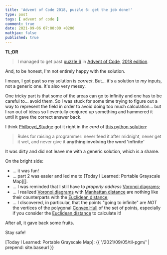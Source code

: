 ```yaml
---
title: 'Advent of Code 2018, puzzle 6: get the job done!'
type: post
tags: [ advent of code ]
comment: true
date: 2021-09-06 07:00:00 +0200
mathjax: false
published: true
---
```


**TL;DR**

> I managed to get past [puzzle 6][aoc-2018-06] in [Advent of Code][],
> [2018 edition][aoc-2018].

And, to be honest, I'm not entirely happy with the solution.

I mean, I got past so my solution is *correct*. But... it's a solution
to *my* inputs, not a generic one. It's also very messy.

One tricky part is that some of the areas can go to infinity and one has
to be careful to... avoid them. So I was stuck for some time trying to
figure out a way to represent the field in order to avoid doing too much
calculation... but I ran out of ideas so I eventully conjured up
something and hammered it until it gave the correct answer back.

I think [Philboyd\_Studge][Philboyd-Studge] got it right in the *card*
of [this python solution][]:

> Rules for raising a programmer: never feed it after midnight, never
> get it wet, and never give it **anything involving the word
> 'infinite'**

It was dirty and did not leave me with a generic solution, which is a
shame.

On the bright side:

- ... it was fun!
- ... part 2 was easier and led me to [Today I Learned: Portable
  Grayscale Map][].
- ... I was reminded that I still have to *properly address* [Voronoi
  diagrams][];
- ... I realized [Voronoi diagrams][] with [Manhattan distance][] are
  nothing like their counterparts with the [Euclidean distance][];
- ... I discovered, in particular, that the points "going to infinite"
  are *NOT* the vertices of the polygonal [Convex Hull][] of the set of
  points, especially if you consider the [Euclidean distance][] to
  calculate it!

After all, it gave back some fruits.

Stay safe!


[Perl]: https://www.perl.org/
[Raku]: https://raku.org/
[Advent of Code]: https://adventofcode.com/
[aoc-2018]: https://adventofcode.com/2018/
[aoc-2018-06]: https://adventofcode.com/2018/day/6
[Voronoi diagrams]: https://en.wikipedia.org/wiki/Voronoi_diagram
[Manhattan distance]: https://en.wikipedia.org/wiki/Manhattan_distance
[Euclidean distance]: https://en.wikipedia.org/wiki/Euclidean_distance
[Convex hull]: https://en.wikipedia.org/wiki/Convex_hull
[this python solution]: https://www.reddit.com/r/adventofcode/comments/a3kr4r/2018_day_6_solutions/eb76o55?utm_source=share&utm_medium=web2x&context=3
[Philboyd-Studge]: https://www.reddit.com/user/Philboyd_Studge/
[Today I Learned: Portable Grayscale Map]:  {{ '/2021/09/05/til-pgm/' | prepend: site.baseurl }}
